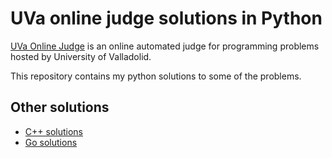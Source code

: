 # UVa online judge solutions in Python

[UVa Online Judge](https://uva.onlinejudge.org) is an online automated judge for programming 
problems hosted by University of Valladolid.

This repository contains my python solutions to some of the problems.


## Other solutions

* [C++ solutions](https://github.com/ajahuang/UVa)
* [Go solutions](https://github.com/codingsince1985/UVa)
